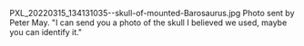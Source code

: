 PXL_20220315_134131035--skull-of-mounted-Barosaurus.jpg
	Photo sent by Peter May. "I can send you a photo of the skull I believed we used, maybe you can identify it."

